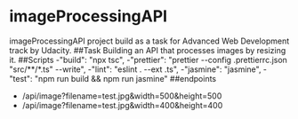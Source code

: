 # imageProcessingAPI
imageProcessingAPI project build as a task for Advanced Web Development track by Udacity.
##Task
Building an API that processes images by resizing it.
##Scripts
-"build": "npx tsc",
-"prettier": "prettier --config .prettierrc.json \"src/**/*.ts\" --write",
-"lint": "eslint . --ext .ts",
-"jasmine": "jasmine",
-"test": "npm run build && npm run jasmine"
##endpoints
- /api/image?filename=test.jpg&width=500&height=500 
- /api/image?filename=test.jpg&width=400&height=400
